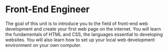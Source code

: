 # Front-End Engineer
 The goal of this unit is to introduce you to the field of front-end web development and create your first web page on the internet. You will learn the fundamentals of HTML and CSS, the languages essential to developing websites. You will also learn how to set up your local web development environment on your own computer.
